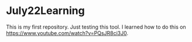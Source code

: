 # July22Learning
This is my first repository. Just testing this tool.
I learned how to do this on https://www.youtube.com/watch?v=PQsJR8ci3J0.
